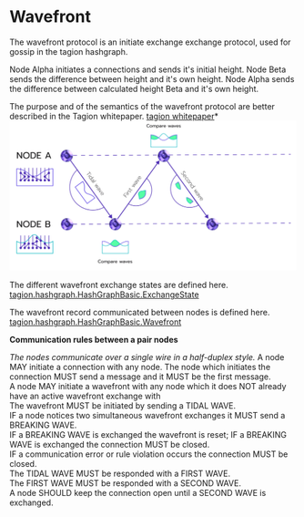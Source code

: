 # Wavefront

The wavefront protocol is an initiate exchange exchange protocol, used for gossip in the tagion hashgraph.

Node Alpha initiates a connections and sends it's initial height.
Node Beta sends the difference between height and it's own height.
Node Alpha sends the difference between calculated height Beta and it's own height.

The purpose and of the semantics of the wavefront protocol are better described in the Tagion whitepaper.
[tagion whitepaper](https://www.tagion.org/resources/tagion-whitepaper.pdf)*
![diagram explaining the wavefront from tagion whitepaper](/assets/wavefront.png)

The different wavefront exchange states are defined here.
[tagion.hashgraph.HashGraphBasic.ExchangeState](https://ddoc.tagion.org/tagion.hashgraph.HashGraphBasic.ExchangeState.html)

The wavefront record communicated between nodes is defined here.
[tagion.hashgraph.HashGraphBasic.Wavefront](https://ddoc.tagion.org/tagion.hashgraph.HashGraphBasic.Wavefront.html)

**Communication rules between a pair nodes**

*The nodes communicate over a single wire in a half-duplex style.*
A node MAY initiate a connection with any node.
The node which initiates the connection MUST send a message and it MUST be the first message.  
A node MAY initiate a wavefront with any node which it does NOT already have an active wavefront exchange with  
The wavefront MUST be initiated by sending a TIDAL WAVE.  
IF a node notices two simultaneous wavefront exchanges it MUST send a BREAKING WAVE.  
IF a BREAKING WAVE is exchanged the wavefront is reset;
IF a BREAKING WAVE is exchanged the connection MUST be closed.  
IF a communication error or rule violation occurs the connection MUST be closed.  
The TIDAL WAVE MUST be responded with a FIRST WAVE.  
The FIRST WAVE MUST be responded with a SECOND WAVE.  
A node SHOULD keep the connection open until a SECOND WAVE is exchanged.  
